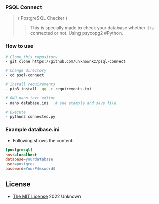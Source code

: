 ### PSQL Connect
>( PostgreSQL Checker )
>>This is specially made to check your database
whether it is connected or not.
Using psycopg2 #Python.
>>> 

### How to use
```sh
# Clone this repository
- git clone https://github.com/unknownkz/psql-connect

# Change directory
- cd psql-connect

# Install requirements
- pip3 install -qq -r requirements.txt

# GNU nano text editor
- nano database.ini   # see example and save file.

# Execute
- python3 connected.py
```


### Example database.ini
- Following shows the content:
```ini
[postgresql]
host=localhost
database=yourdatabase
user=postgres
password=YourP4ssword$
```

## License

* [The MIT License](https://opensource.org/licenses/MIT) 2022 Unknown
